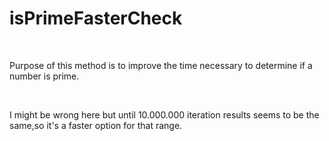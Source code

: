 # isPrimeFasterCheck
  
  &nbsp;&nbsp; 
  
  Purpose of this method is to improve the time necessary to determine if a number is prime.
  
  <br/>
  
  I might be wrong here but until 10.000.000 iteration results seems to be the same,so it's a faster option for that range. 
